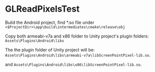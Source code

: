# GLReadPixelsTest

Build the Android project, find *.so file under 
<code><$ProjectDir>\app\build\intermediates\cmake\release\obj</code>

Copy both armeabi-v7a and x86 folder to Unity project's plugin folders:
<code>Assets\Plugins\Android\libs</code>

The the plugin folder of Unity project will be:
<code>Assets\Plugins\Android\libs\armeabi-v7a\libScreenPointPixel-lib.so</code>.

and
<code>Assets\Plugins\Android\libs\x86\libScreenPointPixel-lib.so</code>.

